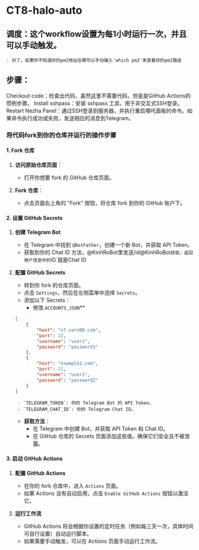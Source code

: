 # CT8-halo-auto
## 调度：这个workflow设置为每1小时运行一次，并且可以手动触发。
    - 对了，如果你不知道你的pm2地址在哪可以手动输入'which pm2'来查看你的pm2路径
## 步骤：
Checkout code：检查出代码，虽然这里不需要代码，但是是GitHub Actions的惯例步骤。
Install sshpass：安装 sshpass 工具，用于非交互式SSH登录。
Restart Nezha Panel：通过SSH登录到服务器，并执行重启哪吒面板的命令。如果命令执行成功或失败，发送相应的消息到Telegram。


### 将代码fork到你的仓库并运行的操作步骤

#### 1. Fork 仓库

1. **访问原始仓库页面**：
    - 打开你想要 fork 的 GitHub 仓库页面。

2. **Fork 仓库**：
    - 点击页面右上角的 "Fork" 按钮，将仓库 fork 到你的 GitHub 账户下。

#### 2. 设置 GitHub Secrets

1. **创建 Telegram Bot**
    - 在 Telegram 中找到 `@BotFather`，创建一个新 Bot，并获取 API Token。
    - 获取到你的 Chat ID 方法，@KinhRoBot里发送/id@KinhRoBot`获取，返回用户信息中的`ID`就是Chat ID

2. **配置 GitHub Secrets**
    - 转到你 fork 的仓库页面。
    - 点击 `Settings`，然后在左侧菜单中选择 `Secrets`。
    - 添加以下 Secrets：
        - 修改 `ACCOUNTS_JSON`**

   ```json
   [
       {
           "host": "s7.serv00.com",
           "port": 22,
           "username": "user1",
           "password": "password1"
       },
       {
           "host": "example2.com",
           "port": 22,
           "username": "user2",
           "password": "password2"
       }
   ]

   ```
        - `TELEGRAM_TOKEN`: 你的 Telegram Bot 的 API Token。
        - `TELEGRAM_CHAT_ID`: 你的 Telegram Chat ID。

    - **获取方法**：
        - 在 Telegram 中创建 Bot，并获取 API Token 和 Chat ID。
        - 在 GitHub 仓库的 Secrets 页面添加这些值，确保它们安全且不被泄露。

#### 3. 启动 GitHub Actions

1. **配置 GitHub Actions**
    - 在你的 fork 仓库中，进入 `Actions` 页面。
    - 如果 Actions 没有自动启用，点击 `Enable GitHub Actions` 按钮以激活它。

2. **运行工作流**
    - GitHub Actions 将会根据你设置的定时任务（例如每三天一次，具体时间可自行设置）自动运行脚本。
    - 如果需要手动触发，可以在 Actions 页面手动运行工作流。
